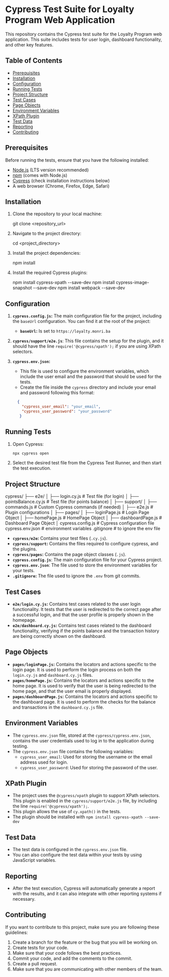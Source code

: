 # Cypress Test Suite for Loyalty Program Web Application

This repository contains the Cypress test suite for the Loyalty Program web application. This suite includes tests for user login, dashboard functionality, and other key features.

## Table of Contents

- [Prerequisites](#prerequisites)
- [Installation](#installation)
- [Configuration](#configuration)
- [Running Tests](#running-tests)
- [Project Structure](#project-structure)
- [Test Cases](#test-cases)
- [Page Objects](#page-objects)
- [Environment Variables](#environment-variables)
- [XPath Plugin](#xpath-plugin)
- [Test Data](#test-data)
- [Reporting](#reporting)
- [Contributing](#contributing)

## Prerequisites

Before running the tests, ensure that you have the following installed:

- [Node.js](https://nodejs.org/) (LTS version recommended)
- [npm](https://www.npmjs.com/) (comes with Node.js)
- [Cypress](https://www.cypress.io/) (check installation instructions below)
- A web browser (Chrome, Firefox, Edge, Safari)

## Installation

1.  Clone the repository to your local machine:

    
    git clone <repository_url>
    

2.  Navigate to the project directory:

    
    cd <project_directory>
    

3.  Install the project dependencies:

    
    npm install
    

4.  Install the required Cypress plugins:
     
    npm install cypress-xpath --save-dev
    npm install cypress-image-snapshot --save-dev
    npm install webpack --save-dev
    

## Configuration

1.  **`cypress.config.js`:** The main configuration file for the project, including the `baseUrl` configuration. You can find it at the root of the project:
    *   **`baseUrl`:** Is set to `https://loyalty.monri.ba`

2.   **`cypress/support/e2e.js`**: This file contains the setup for the plugin, and it should have the line `require('@cypress/xpath');` if you are using XPath selectors.

3.  **`cypress.env.json`:**
    * This file is used to configure the environment variables, which include the user email and the password that should be used for the tests.
    * Create the file inside the `cypress` directory and include your email and password following this format:
    ```json
      {
        "cypress_user_email": "your_email",
        "cypress_user_password": "your_password"
       }
    ```

## Running Tests

1.  Open Cypress:

    ```bash
    npx cypress open
    ```

2.  Select the desired test file from the Cypress Test Runner, and then start the test execution.

## Project Structure

cypress/
├── e2e/
│   ├── login.cy.js # Test file (for login)
│   ├── pointsBalance.cy.js # Test file (for points balance)
│
├── support/
│   ├── commands.js # Custom Cypress commands (if needed)
│   ├── e2e.js # Plugin configurations
│
├── pages/
│   ├── loginPage.js # Login Page Object
│   ├── homePage.js # HomePage Object
│   ├── dashboardPage.js # Dashboard Page Object
│
cypress.config.js # Cypress configuration file
cypress.env.json # environment variables
.gitignore # to ignore the env file

-   **`cypress/e2e`:** Contains your test files (`.cy.js`).
-   **`cypress/support`:** Contains the files required to configure cypress, and the plugins.
-   **`cypress/pages`:** Contains the page object classes (`.js`).
-   **`cypress.config.js`**: The main configuration file for your Cypress project.
-   **`cypress.env.json`**: The file used to store the environment variables for your tests.
-   **`.gitignore`:** The file used to ignore the `.env` from git commits.

## Test Cases

-   **`e2e/login.cy.js`:** Contains test cases related to the user login functionality. It tests that the user is redirected to the correct page after a successful login, and that the user profile is properly shown in the homepage.
-   **`e2e/dashboard.cy.js`:** Contains test cases related to the dashboard functionality, verifying if the points balance and the transaction history are being correctly shown on the dashboard.

## Page Objects

-   **`pages/loginPage.js`:** Contains the locators and actions specific to the login page. It is used to perform the login process on both the `login.cy.js` and `dashboard.cy.js` files.
-    **`pages/homePage.js`:** Contains the locators and actions specific to the home page. It is used to verify that the user is being redirected to the home page, and that the user email is properly displayed.
-   **`pages/dashboardPage.js`:** Contains the locators and actions specific to the dashboard page. It is used to perform the checks for the balance and transactions in the `dashboard.cy.js` file.

## Environment Variables

* The `cypress.env.json` file, stored at the `cypress/cypress.env.json`, contains the user credentials used to log in to the application during testing.
*  The `cypress.env.json` file contains the following variables:
    *   `cypress_user_email`: Used for storing the username or the email address used for login.
    *   `cypress_user_password`: Used for storing the password of the user.

## XPath Plugin

* The project uses the `@cypress/xpath` plugin to support XPath selectors. This plugin is enabled in the `cypress/support/e2e.js` file, by including the line `require('@cypress/xpath');`.
* This plugin allows the use of `cy.xpath()` in the tests.
* The plugin should be installed with `npm install cypress-xpath --save-dev`

## Test Data

- The test data is configured in the `cypress.env.json` file.
- You can also configure the test data within your tests by using JavaScript variables.

## Reporting

*  After the test execution, Cypress will automatically generate a report with the results, and it can also integrate with other reporting systems if necessary.

## Contributing

If you want to contribute to this project, make sure you are following these guidelines:

1. Create a branch for the feature or the bug that you will be working on.
2. Create tests for your code.
3. Make sure that your code follows the best practices.
4. Commit your code, and add the comments to the commit.
5. Create a pull request.
6. Make sure that you are communicating with other members of the team.
